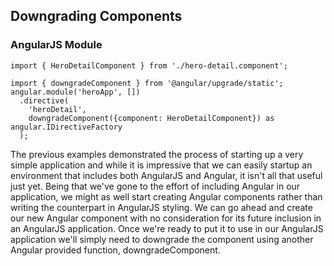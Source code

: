 ## Downgrading Components
### AngularJS Module

```
import { HeroDetailComponent } from './hero-detail.component';

import { downgradeComponent } from '@angular/upgrade/static';
angular.module('heroApp', [])
  .directive(
    'heroDetail',
    downgradeComponent({component: HeroDetailComponent}) as angular.IDirectiveFactory
  );
```
<aside class="notes">
The previous examples demonstrated the process of starting up a very simple application and while it is impressive that we can easily startup an environment that includes both AngularJS and Angular, it isn't all that useful just yet. Being that we've gone to the effort of including Angular in our application, we might as well start creating Angular components rather than writing the counterpart in AngularJS styling. We can go ahead and create our new Angular component with no consideration for its future inclusion in an AngularJS application. Once we're ready to put it to use in our AngularJS application we'll simply need to downgrade the component using another Angular provided function, downgradeComponent.
</aside>